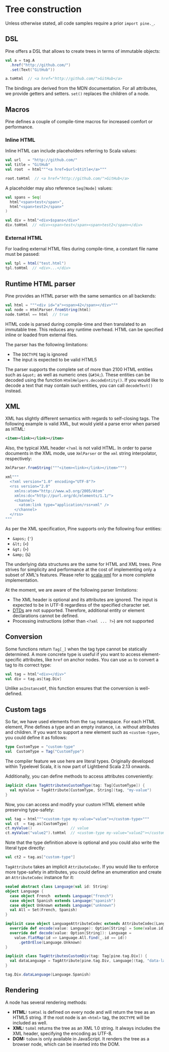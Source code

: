 # Tree construction
Unless otherwise stated, all code samples require a prior `import pine._`.

## DSL
Pine offers a DSL that allows to create trees in terms of immutable objects:

```scala
val a = tag.A
  .href("http://github.com/")
  .set(Text("GitHub"))

a.toHtml  // <a href="http://github.com/">GitHub</a>
```

The bindings are derived from the MDN documentation. For all attributes, we provide getters and setters. `set()` replaces the children of a node.

## Macros
Pine defines a couple of compile-time macros for increased comfort or performance.

### Inline HTML
Inline HTML can include placeholders referring to Scala values:

```scala
val url   = "http://github.com/"
val title = "GitHub"
val root  = html"""<a href=$url>$title</a>"""

root.toHtml  // <a href="http://github.com/">GitHub</a>
```

A placeholder may also reference `Seq[Node]` values:

```scala
val spans = Seq(
  html"<span>test</span>",
  html"<span>test2</span>"
)

val div = html"<div>$spans</div>"
div.toHtml  // <div><span>test</span><span>test2</span></div>
```

### External HTML
For loading external HTML files during compile-time, a constant file name must be passed:

```scala
val tpl = html("test.html")
tpl.toHtml  // <div>...</div>
```

## Runtime HTML parser
Pine provides an HTML parser with the same semantics on all backends:

```scala
val html = """<div id="a"><span>42</span></div>"""
val node = HtmlParser.fromString(html)
node.toHtml == html  // true
```

HTML code is parsed during compile-time and then translated to an immutable tree. This reduces any runtime overhead. HTML can be specified inline or loaded from external files.

The parser has the following limitations:

- The `DOCTYPE` tag is ignored
- The input is expected to be valid HTML5

The parser supports the complete set of more than 2100 HTML entities such as `&quot;` as well as numeric ones (`&#34;`). These entities can be decoded using the function `HtmlHelpers.decodeEntity()`. If you would like to decode a text that may contain such entities, you can call `decodeText()` instead.

## XML
XML has slightly different semantics with regards to self-closing tags. The following example is valid XML, but would yield a parse error when parsed as HTML:

```xml
<item><link></link></item>
```

Also, the typical XML header `<?xml` is not valid HTML. In order to parse documents in the XML mode, use `XmlParser` or the `xml` string interpolator, respectively:

```scala
XmlParser.fromString("""<item><link></link></item>""")
```

```scala
xml"""
  <?xml version="1.0" encoding="UTF-8"?>
  <rss version="2.0"
    xmlns:atom="http://www.w3.org/2005/Atom"
    xmlns:dc="http://purl.org/dc/elements/1.1/">
    <channel>
      <atom:link type="application/rss+xml" />
    </channel>
  </rss>
"""
```

As per the XML specification, Pine supports only the following four entities:

* `&apos;` (`'`)
* `&lt;` (`<`)
* `&gt;` (`>`)
* `&amp;` (`&`)

The underlying data structures are the same for HTML and XML trees. Pine strives for simplicity and performance at the cost of implementing only a subset of XML's features. Please refer to [scala-xml](https://github.com/scala/scala-xml) for a more complete implementation.

At the moment, we are aware of the following parser limitations:

- The XML header is optional and its attributes are ignored. The input is expected to be in UTF-8 regardless of the specified character set.
- [DTDs](https://docstore.mik.ua/orelly/web2/xhtml/ch15_03.htm) are not supported. Therefore, additional entity or element declarations cannot be defined.
- Processing instructions (other than `<?xml ... ?>`) are not supported

## Conversion
Some functions return `Tag[_]` when the tag type cannot be statically determined. A more concrete type is useful if you want to access element-specific attributes, like `href` on anchor nodes. You can use `as` to convert a tag to its correct type:

```scala
val tag = html"<div></div>"
val div = tag.as[tag.Div]
```

Unlike `asInstanceOf`, this function ensures that the conversion is well-defined.

## Custom tags
So far, we have used elements from the `tag` namespace. For each HTML element, Pine defines a type and an empty instance, i.e. without attributes and children. If you want to support a new element such as `<custom-type>`, you could define it as follows:

```scala
type CustomType = "custom-type"
val  CustomType = Tag("CustomType")
```

The compiler feature we use here are literal types. Originally developed within Typelevel Scala, it is now part of Lightbend Scala 2.13 onwards.

Additionally, you can define methods to access attributes conveniently:

```scala
implicit class TagAttributesCustomType(tag: Tag[CustomType]) {
  val myValue = TagAttribute[CustomType, String](tag, "my-value")
}
```

Now, you can access and modify your custom HTML element while preserving type-safety:

```scala
val tag = html"""<custom-type my-value="value"></custom-type>"""
val ct  = tag.as[CustomType]
ct.myValue()                 // value
ct.myValue("value2").toHtml  // <custom-type my-value="value2"></custom-type>
```

Note that the type definition above is optional and you could also write the literal type directly:

```scala
val ct2 = tag.as["custom-type"]
```

`TagAttribute` takes an implicit `AttributeCodec`. If you would like to enforce more type-safety in attributes, you could define an enumeration and create an `AttributeCodec` instance for it:

```scala
sealed abstract class Language(val id: String)
object Language {
  case object French  extends Language("french")
  case object Spanish extends Language("spanish")
  case object Unknown extends Language("unknown")
  val All = Set(French, Spanish)
}

implicit case object LanguageAttributeCodec extends AttributeCodec[Language] {
  override def encode(value: Language): Option[String] = Some(value.id)
  override def decode(value: Option[String]): Language =
    value.flatMap(id => Language.All.find(_.id == id))
      .getOrElse(Language.Unknown)
}

implicit class TagAttributesCustomDiv(tag: Tag[pine.tag.Div]) {
  val dataLanguage = TagAttribute[pine.tag.Div, Language](tag, "data-language")
}

tag.Div.dataLanguage(Language.Spanish)
```

## Rendering
A node has several rendering methods:

- **HTML:** `toHtml` is defined on every node and will return the tree as an HTML5 string. If the root node is an `<html>` tag, the `DOCTYPE` will be included as well.
- **XML:** `toXml` returns the tree as an XML 1.0 string. It always includes the XML header, specifying the encoding as UTF-8.
- **DOM:** `toDom` is only available in JavaScript. It renders the tree as a browser node, which can be inserted into the DOM.
